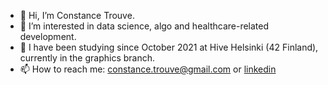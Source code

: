 - 👋 Hi, I’m Constance Trouve.
- 👀 I’m interested in data science, algo and healthcare-related development.
- 🌱 I have been studying since October 2021 at Hive Helsinki (42 Finland), currently in the graphics branch.
- 📫 How to reach me: constance.trouve@gmail.com or [ linkedin ](https://www.linkedin.com/in/constancetrouve)

<!---
Conu101/Conu101 is a ✨ special ✨ repository because its `README.md` (this file) appears on your GitHub profile.
You can click the Preview link to take a look at your changes.
--->
